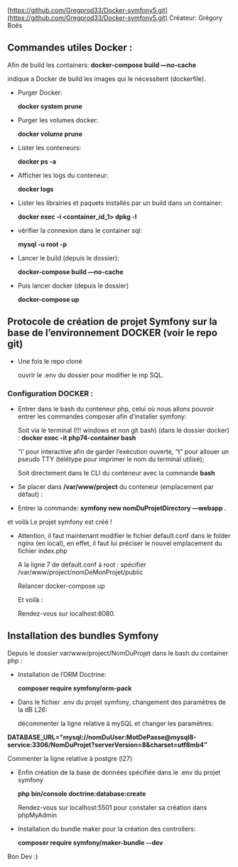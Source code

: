 [https://github.com/Gregprod33/Docker-symfony5.git](https://github.com/Gregprod33/Docker-symfony5.git)
Créateur: Grégory Boës

## Commandes utiles Docker :

Afin de build les containers: **docker-compose build —no-cache**

indique a Docker de build les images qui le nécessitent (dockerfile).
- Purger Docker:
    
    **docker system prune**
    
- Purger les volumes docker:
    
    **docker volume prune**
    
- Lister les conteneurs:
    
    **docker ps -a**
    
- Afficher les logs du conteneur:
    
    **docker logs <idDuConteneur>**
    

- Lister les librairies et paquets installés par un build dans un container:

    **docker exec -i <container_id_1>  dpkg -l**

- vérifier la connexion dans le container sql:
    
    **mysql -u root -p**
    
- Lancer le build (depuis le dossier):
    
    **docker-compose build —no-cache**
    
- Puis lancer docker (depuis le dossier)
    
     **docker-compose up**
    

## Protocole de création de projet Symfony sur la base de l’environnement DOCKER (voir le repo git)

- Une fois le repo cloné
    
    ouvrir le .env du dossier pour modifier le mp SQL.
    

### Configuration DOCKER :

- Entrer dans le bash du conteneur php, celui où nous allons pouvoir entrer les commandes composer afin d’installer symfony:
    
    Soit via le terminal (!!! windows et non git bash) (dans le dossier docker) : **docker exec -it php74-container bash**
    
    “i’ pour interactive afin de garder l’exécution ouverte, “t” pour allouer un pseudo TTY (télétype pour imprimer le nom du terminal utilisé);
    
    Soit directement dans le CLI du conteneur avec la commande **bash**
    
- Se placer dans **/var/www/project** du conteneur (emplacement par défaut) :
- Entrer la commande: **symfony new nomDuProjetDirectory —webapp .**

et voilà Le projet symfony est créé !

- Attention, il faut maintenant modifier le fichier default.conf dans le folder nginx (en local), en effet, il faut lui préciser le nouvel emplacement du fichier index.php
    
    A la ligne 7 de default.conf à root : spécifier /var/www/project/nomDeMonProjet/public
    
    Relancer docker-compose up
    
    Et voilà :
    
    Rendez-vous sur localhost:8080.
    


## Installation des bundles Symfony

Depuis le dossier var/www/project/NomDuProjet dans le bash du container php :

- Installation de l’ORM Doctrine:

    **composer require symfony/orm-pack**

- Dans le fichier .env du projet symfony, changement des paramètres de la dB L26:

    décommenter la ligne relative à mySQL et changer les paramètres:

**DATABASE_URL="mysql://nomDuUser:MotDePasse@mysql8-service:3306/NomDuProjet?serverVersion=8&charset=utf8mb4”**

Commenter la ligne relative à postgre (l27)


- Enfin création de la base de données spécifiée dans le .env du projet symfony
    
    **php bin/console doctrine:database:create**

    Rendez-vous sur localhost:5501 pour constater sa création dans phpMyAdmin

    
- Installation du bundle maker pour la création des controllers:

    **composer require symfony/maker-bundle --dev**



Bon Dev :)